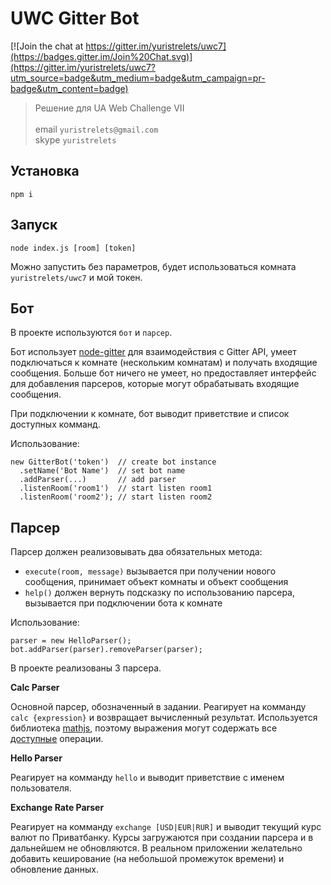 # UWC Gitter Bot
[![Join the chat at https://gitter.im/yuristrelets/uwc7](https://badges.gitter.im/Join%20Chat.svg)](https://gitter.im/yuristrelets/uwc7?utm_source=badge&utm_medium=badge&utm_campaign=pr-badge&utm_content=badge)

> Решение для UA Web Challenge VII<br/><br/>
> email `yuristrelets@gmail.com`<br/>
> skype `yuristrelets`


## Установка
```
npm i
```


## Запуск
```
node index.js [room] [token]
```
Можно запустить без параметров, будет использоваться комната `yuristrelets/uwc7` и мой токен.


## Бот

В проекте используются `бот` и `парсер`.

Бот использует [node-gitter]() для взаимодействия с Gitter API, умеет подключаться к комнате (нескольким комнатам)
и получать входящие сообщения. Больше бот ничего не умеет, но предоставляет интерфейс для добавления парсеров,
которые могут обрабатывать входящие сообщения.

При подключении к комнате, бот выводит приветствие и список доступных комманд.

Использование:
```
new GitterBot('token')  // create bot instance
  .setName('Bot Name')  // set bot name
  .addParser(...)       // add parser
  .listenRoom('room1')  // start listen room1
  .listenRoom('room2'); // start listen room2
```


## Парсер

Парсер должен реализовывать два обязательных метода:
 * `execute(room, message)` вызывается при получении нового сообщения, принимает объект комнаты и объект сообщения
 * `help()` должен вернуть подсказку по использованию парсера, вызывается при подключении бота к комнате

Использование:
```
parser = new HelloParser();
bot.addParser(parser).removeParser(parser);
```

В проекте реализованы 3 парсера.

**Calc Parser**

Основной парсер, обозначенный в задании.
Реагирует на комманду `calc {expression}` и возвращает вычисленный результат.
Используется библиотека [mathjs](), поэтому выражения могут содержать все [доступные]() операции.

**Hello Parser**

Реагирует на комманду `hello` и выводит приветствие с именем пользователя.

**Exchange Rate Parser**

Реагирует на комманду `exchange [USD|EUR|RUR]` и выводит текущий курс валют по Приватбанку.
Курсы загружаются при создании парсера и в дальнейшем не обновляются. В реальном приложении желательно добавить
кеширование (на небольшой промежуток времени) и обновление данных.